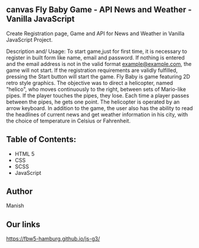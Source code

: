 ## canvas Fly Baby Game - API News and Weather - Vanilla JavaScript

Create Registration page, Game and API for News and Weather in Vanilla JavaScript Project.

Description and/ Usage:
To start game,just for first time, it is necessary to register in built form like name, email and password.
If nothing is entered and the email address is not in the valid format example@example.com, the game will not start. If the registration requirements are validly fulfilled, pressing the Start button will start the game.
Fly Baby is game featuring 2D retro style graphics. The objective was to direct a helicopter, named "helico", who moves continuously to the right, between sets of Mario-like pipes. If the player touches the pipes, they lose. Each time a player passes between the pipes, he gets one point.
The helicopter is operated by an arrow keyboard.
In addition to the game, the user also has the ability to read the headlines of current news and get weather information in his city, with the choice of temperature in Celsius or Fahrenheit.

## Table of Contents:
- HTML 5
- CSS
- SCSS
- JavaScript


## Author
Manish

## Our links
https://fbw5-hamburg.github.io/js-g3/
